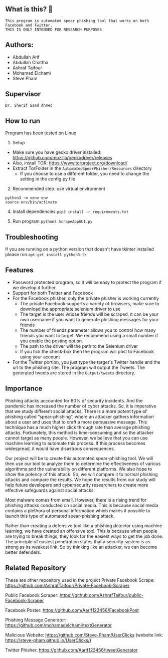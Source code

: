 ## What is this?  🤔 
    This program is automated spear phishing tool that works on both Facebook and Twitter. 
    THIS IS ONLY INTENDED FOR RESEARCH PURPOSES  

## Authors: 
- Abdullah Arif
- Abdullah Chattha
- Ashraf Taifour
- Mohamad Elchami
- Steve Pham

## Supervisor
    Dr. Sherif Saad Ahmed

## How to run
Program has been tested on Linux
1. Setup
* Make sure you have gecko driver installed: https://github.com/mozilla/geckodriver/releases
* Also, install TOR: https://www.torproject.org/download/ 
* Extract TorFolder in the `AutomatedSpearPhisher/Resources` directory
    * If you choose to use a different folder, you need to change the setting in the config.py file
2. Recommended step: use virtual environment
```
python3 -m venv env
source env/bin/activate
```
4. Install dependencies 
`pip3 install -r requirements.txt`

5. Run program
    `python3 ScrapeAppGUI.py`

## Troubleshooting
If you are running on a python version that doesn't have tkinter installed
please run 
```apt-get install python3-tk```

## Features
* Password protected program, so it will be easy to protect the program if we develop it further.
* Support for both Twitter and Facebook
* For the Facebook phisher, only the private phisher is working currently
    * The private Facebook supports a variety of browsers, make sure to download the appropriate selenium driver to use
    * The target is the user whose friends will be scraped, it can be your own username if you want to generate phishing messages for your friends
    * The number of friends parameter allows you to control how many friends you want to target. We recommend using a small number if you enable the posting option.
    * The path to the driver will the path to the Selenium driver
    * If you tick the check-box then the program will post to Facebook using your account
* For the Twitter portion, you just type the target's Twitter handle and the url to the phishing site. The program will output the Tweets. The generated tweets are stored in the `Output/tweets` directory. 

## Importance
Phishing attacks accounted for 80% of security incidents. And the pandemic has increased the number of cyber attacks. So, it is imperative that we study different social attacks. There is a more potent type of phishing called “spear-phishing”, where an attacker gathers information about a user and uses that to craft a more persuasive message. This technique has a much higher click through rate than average phishing attacks. Fortunately, this method is time-consuming and so the attacker cannot target as many people. However, we believe that you can use machine learning to automate this process. If this process becomes widespread, it would have disastrous consequences.

Our project will be to create this automated spear-phishing tool. We will then use our tool to analyze them to determine the effectiveness of various algorithms and the vulnerability on different platforms. We also hope to show the potency of this attack. So, we will compare it to normal phishing attacks and compare the results. We hope the results from our study will help future developers and cybersecurity researchers to create more effective safeguards against social attacks.

Most malware comes from email. However, there is a rising trend for phishing attacks conducted on social media. This is because social media contains a plethora of personal information which makes it possible to launch this type of automated spear-phishing attack.

Rather than creating a defensive tool like a phishing detector using machine learning, we have created an offensive tool. This is because when people are trying to break things, they look for the easiest ways to get the job done. The principle of easiest penetration states that a security system is as strong as its weakest link. So by thinking like an attacker, we can become better defenders. 

## Related Repository
These are other repository used in the project
Private Facebook Scrape: https://github.com/AshrafTaifour/Private-Facebook-Scraper

Public Facebook Scraper: https://github.com/AshrafTaifour/public-Facebook-Scraper

Facebook Poster: https://github.com/Aarif123456/FacebookPost

Phishing Message Generator: https://github.com/mohamadelchami/textGenerator

Malicious Website: https://github.com/Steve-Pham/UserClicks (website link: https://steve-pham.github.io/UserClicks/)

Twitter Phisher: https://github.com/Aarif123456/tweetGenerator




